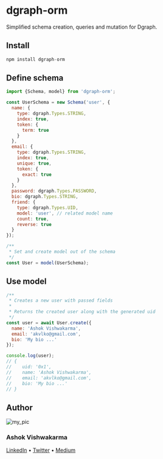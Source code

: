 # dgraph-orm
Simplified schema creation, queries and mutation for Dgraph.

## Install

```javascript
npm install dgraph-orm
```

## Define schema

```javascript
import {Schema, model} from 'dgraph-orm';

const UserSchema = new Schema('user', {
  name: {
    type: dgraph.Types.STRING,
    index: true,
    token: {
      term: true
    }
  },
  email: {
    type: dgraph.Types.STRING,
    index: true,
    unique: true,
    token: {
      exact: true
    }
  },
  password: dgraph.Types.PASSWORD,
  bio: dgraph.Types.STRING,
  friend: {
    type: dgraph.Types.UID,
    model: 'user', // related model name
    count: true,
    reverse: true
  }
});

/**
 * Set and create model out of the schema
 */
const User = model(UserSchema);
```

## Use model

```javascript
/**
 * Creates a new user with passed fields
 * 
 * Returns the created user along with the generated uid
 */
const user = await User.create({
  name: 'Ashok Vishwakarma',
  email: 'akvlko@gmail.com',
  bio: 'My bio ...'
});

console.log(user);
// {
//    uid: '0x1',
//    name: 'Ashok Vishwakarma',
//    email: 'akvlko@gmail.com',
//    bio: 'My bio ...'
// }
```
## Author

![my_pic](https://avatars1.githubusercontent.com/u/389185?s=100&v=1)

[](https://avatars1.githubusercontent.com/u/389185?s=460&v=4)
### Ashok Vishwakarma

[LinkedIn](https://www.linkedin.com/in/ashokvishwakarmaa/) &bull; [Twitter](https://twitter.com/_avishwakarma) &bull; [Medium](https://medium.com/@avishwakarma)